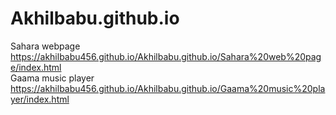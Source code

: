 # Akhilbabu.github.io
Sahara webpage
 https://akhilbabu456.github.io/Akhilbabu.github.io/Sahara%20web%20page/index.html <br>
Gaama music player
https://akhilbabu456.github.io/Akhilbabu.github.io/Gaama%20music%20player/index.html
